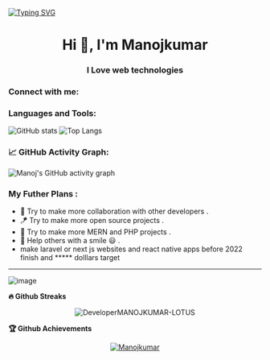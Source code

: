 [![Typing SVG](https://readme-typing-svg.herokuapp.com?color=%2336BCF7&center=true&vCenter=true&width=600&lines=Hi+there+👋,+I+am+Manojkumar;+Welcome+to+My+Profile!;Over+4+years+of+programming+experience;Always+learning+new+things+;Full+Stack+Web+Developer;React+and+React+Native+Developer)](https://git.io/typing-svg)
<h1 align="center">Hi 👋, I'm Manojkumar</h1>
<h3 align="center">I Love web technologies</h3>

<h3 align="left">Connect with me:</h3>
<p align="left">
</p>

<h3 align="left">Languages and Tools:</h3>

![GitHub stats](https://github-readme-stats.vercel.app/api?username=DeveloperMANOJKUMAR-LOTUS&show_icons=true&theme=aura) ![Top Langs](https://github-readme-stats.vercel.app/api/top-langs/?username=DeveloperMANOJKUMAR-LOTUS&layout=compact)

<!--OMG! 😱 This snake is eating my Git Commit 
![github-contribution-grid-snake](https://user-images.githubusercontent.com/90634510/148650204-558fbc9c-9a0e-4742-92fb-ee987ae3353d.gif) -->

### 📈 GitHub Activity Graph:

![Manoj's GitHub activity graph](https://activity-graph.herokuapp.com/graph?username=DeveloperMANOJKUMAR-LOTUS&hide_border=true&theme=redical)

### My Futher Plans :
* :handshake: Try to make more collaboration with other developers .
*  :kite: Try to make more open source projects . 
*  :parrot: Try to make more MERN and PHP projects .
*  :rocket: Help others with a smile :smiley: .
*  make laravel or next js websites and react native apps before 2022 finish and ***** dolllars target 
  
---


![image](https://user-images.githubusercontent.com/90634510/160227968-b02da26d-1c75-478f-9642-0855dad4679a.png)


<summary><b>🔥 Github Streaks</b></summary>
<p align="center"><img src="https://github-readme-streak-stats.herokuapp.com/?user=DeveloperMANOJKUMAR-LOTUS&theme=black-ice&hide_border=true&stroke=0000&background=0D1117&ring=e05397&fire=e05397&currStreakLabel=e05397" alt="DeveloperMANOJKUMAR-LOTUS" /></p>


<summary><b>🏆 Github Achievements</b></summary>
<p align="center"> <a href="https://github.com/DeveloperMANOJKUMAR-LOTUS"><img src="https://github-profile-trophy.vercel.app/?username=DeveloperMANOJKUMAR-LOTUS&margin-w=5&theme=radical" alt="Manojkumar" /></a> </p>

<br>

